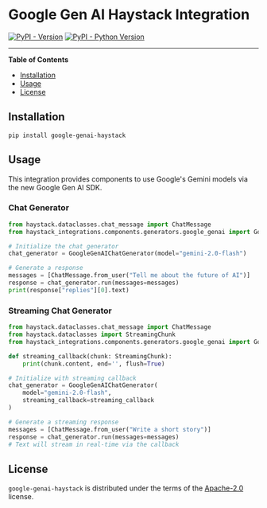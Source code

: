 # Google Gen AI Haystack Integration

[![PyPI - Version](https://img.shields.io/pypi/v/google-genai-haystack.svg)](https://pypi.org/project/google-genai-haystack)
[![PyPI - Python Version](https://img.shields.io/pypi/pyversions/google-genai-haystack.svg)](https://pypi.org/project/google-genai-haystack)

-----

**Table of Contents**

- [Installation](#installation)
- [Usage](#usage)
- [License](#license)

## Installation

```console
pip install google-genai-haystack
```

## Usage

This integration provides components to use Google's Gemini models via the new Google Gen AI SDK.

### Chat Generator

```python
from haystack.dataclasses.chat_message import ChatMessage
from haystack_integrations.components.generators.google_genai import GoogleGenAIChatGenerator

# Initialize the chat generator
chat_generator = GoogleGenAIChatGenerator(model="gemini-2.0-flash")

# Generate a response
messages = [ChatMessage.from_user("Tell me about the future of AI")]
response = chat_generator.run(messages=messages)
print(response["replies"][0].text)
```

### Streaming Chat Generator

```python
from haystack.dataclasses.chat_message import ChatMessage
from haystack.dataclasses import StreamingChunk
from haystack_integrations.components.generators.google_genai import GoogleGenAIChatGenerator

def streaming_callback(chunk: StreamingChunk):
    print(chunk.content, end='', flush=True)

# Initialize with streaming callback
chat_generator = GoogleGenAIChatGenerator(
    model="gemini-2.0-flash",
    streaming_callback=streaming_callback
)

# Generate a streaming response
messages = [ChatMessage.from_user("Write a short story")]
response = chat_generator.run(messages=messages)
# Text will stream in real-time via the callback
```

## License

`google-genai-haystack` is distributed under the terms of the [Apache-2.0](https://spdx.org/licenses/Apache-2.0.html) license. 
